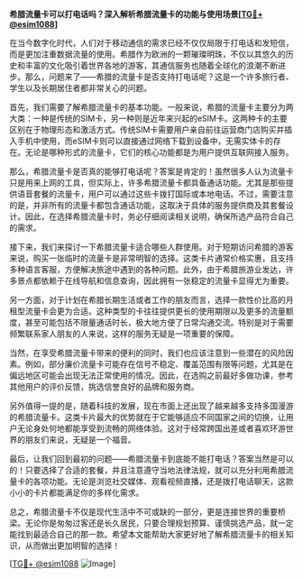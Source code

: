 **希腊流量卡可以打电话吗？深入解析希腊流量卡的功能与使用场景[[TG💪+ @esim1088](https://t.me/s/esim1088)]**

在当今数字化时代，人们对于移动通信的需求已经不仅仅局限于打电话和发短信，而是更加注重数据流量的使用。希腊作为欧洲的一颗璀璨明珠，不仅以其悠久的历史和丰富的文化吸引着世界各地的游客，其通信服务也随着全球化的浪潮不断进步。那么，问题来了——希腊的流量卡是否支持打电话呢？这是一个许多旅行者、学生以及长期居住者都非常关心的问题。

首先，我们需要了解希腊流量卡的基本功能。一般来说，希腊的流量卡主要分为两大类：一种是传统的SIM卡，另一种则是近年来兴起的eSIM卡。这两种卡的主要区别在于物理形态和激活方式。传统SIM卡需要用户亲自前往运营商门店购买并插入手机中使用，而eSIM卡则可以直接通过网络下载到设备中，无需实体卡的存在。无论是哪种形式的流量卡，它们的核心功能都是为用户提供互联网接入服务。

那么，希腊流量卡是否真的能够打电话呢？答案是肯定的！虽然很多人认为流量卡只是用来上网的工具，但实际上，许多希腊流量卡都具备通话功能。尤其是那些提供语音套餐的流量卡，用户可以通过这些卡拨打国际或本地电话。不过，需要注意的是，并非所有的流量卡都包含通话功能，这取决于具体的服务提供商及其套餐设计。因此，在选择希腊流量卡时，务必仔细阅读相关说明，确保所选产品符合自己的需求。

接下来，我们来探讨一下希腊流量卡适合哪些人群使用。对于短期访问希腊的游客来说，购买一张临时的流量卡是非常明智的选择。这类卡片通常价格实惠，且支持多种语言客服，方便解决旅途中遇到的各种问题。此外，由于希腊旅游业发达，许多景点都依赖于在线导航和信息查询，因此拥有一张稳定的流量卡显得尤为重要。

另一方面，对于计划在希腊长期生活或者工作的朋友而言，选择一款性价比高的月租型流量卡会更为合适。这种类型的卡往往提供更长的使用期限以及更多的流量额度，甚至可能包括不限量通话时长，极大地方便了日常沟通交流。特别是对于需要频繁联系家人朋友的人来说，这样的服务无疑是一项重要的保障。

当然，在享受希腊流量卡带来的便利的同时，我们也应该注意到一些潜在的风险因素。例如，部分廉价流量卡可能存在信号不稳定、覆盖范围有限等问题，尤其是在偏远地区可能会出现无法正常使用的情况。因此，在选购之前最好多做功课，参考其他用户的评价反馈，挑选信誉良好的品牌和服务商。

另外值得一提的是，随着科技的发展，现在市面上还出现了越来越多支持多国漫游的希腊流量卡。这类卡片最大的优势就在于它能够适应不同国家之间的切换，让用户无论身处何地都能享受到流畅的网络体验。这对于经常跨国出差或者喜欢环游世界的朋友们来说，无疑是一个福音。

最后，让我们回到最初的问题——希腊流量卡到底能不能打电话？答案当然是可以的！只要选择了合适的套餐，并且注意遵守当地法律法规，就可以充分利用希腊流量卡的各项功能。无论是浏览社交媒体、观看视频直播，还是拨打电话聊天，这款小小的卡片都能满足你的多样化需求。

总之，希腊流量卡不仅是现代生活中不可或缺的一部分，更是连接世界的重要桥梁。无论你是匆匆过客还是长久居民，只要合理规划预算、谨慎挑选产品，就一定能找到最适合自己的那一款。希望本文能帮助大家更好地了解希腊流量卡的相关知识，从而做出更加明智的选择！

[[TG💪+ @esim1088](https://t.me/s/esim1088) ![Image](https://i.postimg.cc/4NQfJmqS/Snipaste-2025-05-13-00-14-12.png)]